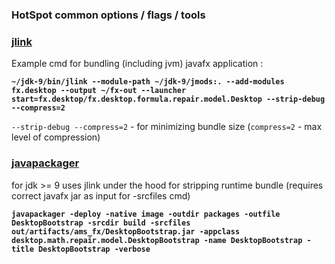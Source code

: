 ### HotSpot common options / flags / tools

### [jlink](https://docs.oracle.com/javase/9/tools/jlink.htm#JSWOR-GUID-CECAC52B-CFEE-46CB-8166-F17A8E9280E9)
Example cmd for bundling (including jvm) javafx application :

**`~/jdk-9/bin/jlink --module-path ~/jdk-9/jmods:. --add-modules fx.desktop --output ~/fx-out --launcher start=fx.desktop/fx.desktop.formula.repair.model.Desktop --strip-debug --compress=2`**

`--strip-debug --compress=2` - for minimizing bundle size (`compress=2` - max level of compression)

### [javapackager](https://docs.oracle.com/javase/9/tools/javapackager.htm#JSWOR719)

for jdk >= 9 uses jlink under the hood for stripping runtime bundle (requires correct javafx jar as input for -srcfiles cmd)

**`javapackager -deploy -native image -outdir packages -outfile DesktopBootstrap -srcdir build -srcfiles out/artifacts/ams_fx/DesktopBootstrap.jar -appclass desktop.math.repair.model.DesktopBootstrap -name DesktopBootstrap -title DesktopBootstrap -verbose
`**
